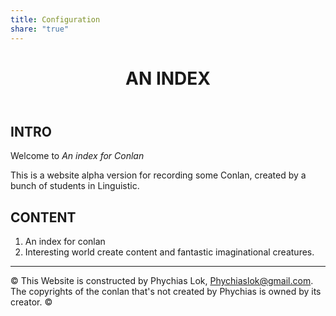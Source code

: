 ```yaml
---
title: Configuration
share: "true"
---
```

<header>

<!--
  <<< Author notes: Course header >>>
  Include a 1280×640 image, course title in sentence case, and a concise description in emphasis.
  In your repository settings: enable template repository, add your 1280×640 social image, auto delete head branches.
  Add your open source license, GitHub uses MIT license.
-->

# AN INDEX

</header>

<!--
  <<< Author notes: Step 1 >>>
  Choose 3-5 steps for your course.
  The first step is always the hardest, so pick something easy!
  Link to docs. github. com for further explanations.
  Encourage users to open new tabs for steps!
-->

## INTRO

Welcome to _An index for Conlan_

This is a website alpha version for recording some Conlan, created by a bunch of students in Linguistic. 

## CONTENT

1. An index for conlan
2. Interesting world create content and fantastic imaginational creatures.

<footer>

<!--
  <<< Author notes: Footer >>>
  Add a link to get support, GitHub status page, code of conduct, license link.
-->

---

&copy; This Website is constructed by Phychias Lok, Phychiaslok@gmail.com. The copyrights of the conlan that's not created by Phychias is owned by its creator. &copy;

</footer>
